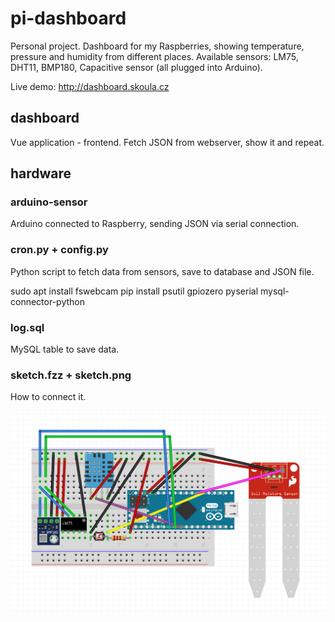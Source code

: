 # pi-dashboard
Personal project. Dashboard for my Raspberries, showing temperature, pressure and humidity from different places. Available sensors: LM75, DHT11, BMP180, Capacitive sensor (all plugged into Arduino). 

Live demo: http://dashboard.skoula.cz


## dashboard 
Vue application - frontend. Fetch JSON from webserver, show it and repeat.

## hardware

### arduino-sensor
Arduino connected to Raspberry, sending JSON via serial connection. 

### cron.py + config.py
Python script to fetch data from sensors, save to database and JSON file.

sudo apt install fswebcam
pip install psutil gpiozero pyserial mysql-connector-python

### log.sql 
MySQL table to save data.

### sketch.fzz + sketch.png
How to connect it.

![image](https://github.com/MichalSkoula/pi-dashboard/blob/master/hardware/sketch.png)
